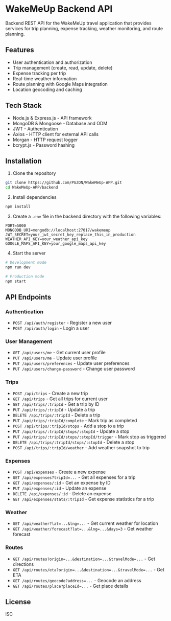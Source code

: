 # WakeMeUp Backend API

Backend REST API for the WakeMeUp travel application that provides services for trip planning, expense tracking, weather monitoring, and route planning.

## Features

- User authentication and authorization
- Trip management (create, read, update, delete)
- Expense tracking per trip
- Real-time weather information
- Route planning with Google Maps integration
- Location geocoding and caching

## Tech Stack

- Node.js & Express.js - API framework
- MongoDB & Mongoose - Database and ODM
- JWT - Authentication
- Axios - HTTP client for external API calls
- Morgan - HTTP request logger
- bcrypt.js - Password hashing

## Installation

1. Clone the repository

```bash
git clone https://github.com/PGZON/WakeMeUp-APP.git
cd WakeMeUp-APP/backend
```

2. Install dependencies

```bash
npm install
```

3. Create a `.env` file in the backend directory with the following variables:

```
PORT=5000
MONGODB_URI=mongodb://localhost:27017/wakemeup
JWT_SECRET=your_jwt_secret_key_replace_this_in_production
WEATHER_API_KEY=your_weather_api_key
GOOGLE_MAPS_API_KEY=your_google_maps_api_key
```

4. Start the server

```bash
# Development mode
npm run dev

# Production mode
npm start
```

## API Endpoints

### Authentication

- `POST /api/auth/register` - Register a new user
- `POST /api/auth/login` - Login a user

### User Management

- `GET /api/users/me` - Get current user profile
- `PUT /api/users/me` - Update user profile
- `PUT /api/users/preferences` - Update user preferences
- `PUT /api/users/change-password` - Change user password

### Trips

- `POST /api/trips` - Create a new trip
- `GET /api/trips` - Get all trips for current user
- `GET /api/trips/:tripId` - Get a trip by ID
- `PUT /api/trips/:tripId` - Update a trip
- `DELETE /api/trips/:tripId` - Delete a trip
- `PUT /api/trips/:tripId/complete` - Mark trip as completed
- `POST /api/trips/:tripId/stops` - Add a stop to a trip
- `PUT /api/trips/:tripId/stops/:stopId` - Update a stop
- `PUT /api/trips/:tripId/stops/:stopId/trigger` - Mark stop as triggered
- `DELETE /api/trips/:tripId/stops/:stopId` - Delete a stop
- `POST /api/trips/:tripId/weather` - Add weather snapshot to trip

### Expenses

- `POST /api/expenses` - Create a new expense
- `GET /api/expenses?tripId=...` - Get all expenses for a trip
- `GET /api/expenses/:id` - Get an expense by ID
- `PUT /api/expenses/:id` - Update an expense
- `DELETE /api/expenses/:id` - Delete an expense
- `GET /api/expenses/stats/:tripId` - Get expense statistics for a trip

### Weather

- `GET /api/weather?lat=...&lng=...` - Get current weather for location
- `GET /api/weather/forecast?lat=...&lng=...&days=3` - Get weather forecast

### Routes

- `GET /api/routes?origin=...&destination=...&travelMode=...` - Get directions
- `GET /api/routes/eta?origin=...&destination=...&travelMode=...` - Get ETA
- `GET /api/routes/geocode?address=...` - Geocode an address
- `GET /api/routes/place?placeId=...` - Get place details

## License

ISC
